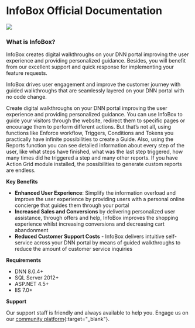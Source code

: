 # InfoBox Official Documentation

![](/info-box/assets/logo.jpg)

### What is InfoBox?

InfoBox creates digital walkthroughs on your DNN portal improving the user experience and providing personalized guidance. Besides, you will benefit from our excellent support and quick response for implementing your feature requests.

InfoBox drives user engagement and improve the customer journey with guided walkthroughs that are seamlessly layered on your DNN portal with no code change.

Create digital walkthroughs on your DNN portal improving the user experience and providing personalized guidance. You can use InfoBox to guide your visitors through the website, redirect them to specific pages or encourage them to perform different actions. But that’s not all, using functions like Enforce workflow, Triggers, Conditions and Tokens you practically have infinite possibilities to create a Guide. Also, using the Reports function you can see detailed information about every step of the user, like what steps have finished, what was the last step triggered, how many times did he triggered a step and many other reports. If you have Action Grid module installed, the possibilities to generate custom reports are endless.

**Key Benefits**

* **Enhanced User Experience**: Simplify the information overload and improve the user experience by providing users with a personal online concierge that guides them through your portal
* **Increased Sales and Conversions** by delivering personalized user assistance, through offers and help, InfoBox improves the shopping experience whilst increasing conversions and decreasing cart abandonment
* **Reduced Customer Support Costs** - InfoBox delivers intuitive self-service across your DNN portal by means of guided walkthroughs to reduce the amount of customer service inquiries

**Requirements**

* DNN 8.0.4+
* SQL Server 2012+
* ASP.NET 4.5+
* IIS 7.0+

**Support**

Our support staff is friendly and always available to help you. Engage us on our [community platform](//www.dnnsharp.com/helpcenter){:target="_blank"}.